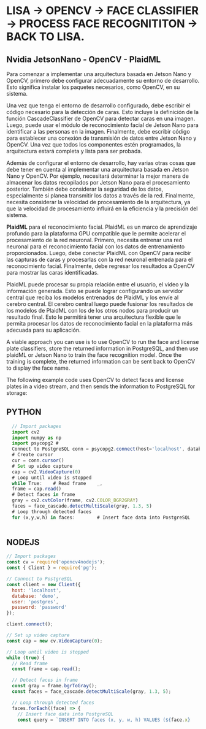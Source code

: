 

# LISA -> OPENCV -> FACE CLASSIFIER -> PROCESS FACE RECOGNITITON -> BACK TO LISA.

## Nvidia JetsonNano - OpenCV - PlaidML

Para comenzar a implementar una arquitectura basada en Jetson Nano y OpenCV, primero debe configurar adecuadamente su entorno de desarrollo. Esto significa instalar los paquetes necesarios, como OpenCV, en su sistema.

 Una vez que tenga el entorno de desarrollo configurado, debe escribir el código necesario para la detección de caras. Esto incluye la definición de la función CascadeClassifier de OpenCV para detectar caras en una imagen. Luego, puede usar el módulo de reconocimiento facial de Jetson Nano para identificar a las personas en la imagen. Finalmente, debe escribir código para establecer una conexión de transmisión de datos entre Jetson Nano y OpenCV. Una vez que todos los componentes estén programados, la arquitectura estará completa y lista para ser probada.

Además de configurar el entorno de desarrollo, hay varias otras cosas que debe tener en cuenta al implementar una arquitectura basada en Jetson Nano y OpenCV. Por ejemplo, necesitará determinar la mejor manera de almacenar los datos recopilados por Jetson Nano para el procesamiento posterior. También debe considerar la seguridad de los datos, especialmente si planea transmitir los datos a través de la red. Finalmente, necesita considerar la velocidad de procesamiento de la arquitectura, ya que la velocidad de procesamiento influirá en la eficiencia y la precisión del sistema.

**PlaidML** para el reconocimiento facial. PlaidML es un marco de aprendizaje profundo para la plataforma GPU compatible que le permite acelerar el procesamiento de la red neuronal. Primero, necesita entrenar una red neuronal para el reconocimiento facial con los datos de entrenamiento proporcionados. Luego, debe conectar PlaidML con OpenCV para recibir las capturas de caras y procesarlas con la red neuronal entrenada para el reconocimiento facial. Finalmente, debe regresar los resultados a OpenCV para mostrar las caras identificadas.

PlaidML puede procesar su propia relación entre el usuario, el video y la información generada. Esto se puede lograr configurando un servidor central que reciba los modelos entrenados de PlaidML y los envíe al cerebro central. El cerebro central luego puede fusionar los resultados de los modelos de PlaidML con los de los otros nodos para producir un resultado final. Esto le permitirá tener una arquitectura flexible que le permita procesar los datos de reconocimiento facial en la plataforma más adecuada para su aplicación.



A viable approach you can use is to use OpenCV to run the face and license plate classifiers, store the returned information in PostgreSQL, and then use plaidML or Jetson Nano to train the face recognition model. Once the training is complete, the returned information can be sent back to OpenCV to display the face name. 

 The following example code uses OpenCV to detect faces and license plates in a video stream, and then sends the information to PostgreSQL for storage:

## PYTHON

```js
  // Import packages  
  import cv2  
  import numpy as np  
  import psycopg2 # 
  Connect to PostgreSQL conn = psycopg2.connect(host='localhost', database='demo', user='postgres', password='password')
  # Create cursor 
  cur = conn.cursor() 
  # Set up video capture  
  cap = cv2.VideoCapture(0) 
  # Loop until video is stopped 
  while True:    # Read frame    _, 
  frame = cap.read()    
  # Detect faces in frame    
  gray = cv2.cvtColor(frame, cv2.COLOR_BGR2GRAY)    
  faces = face_cascade.detectMultiScale(gray, 1.3, 5)    
  # Loop through detected faces    
  for (x,y,w,h) in faces:        # Insert face data into PostgreSQL        cur.execute("INSERT INTO faces (x, y, w, h)
  
```

## NODEJS

```javascript
// Import packages
const cv = require('opencv4nodejs');
const { Client } = require('pg');

// Connect to PostgreSQL
const client = new Client({
  host: 'localhost',
  database: 'demo',
  user: 'postgres',
  password: 'password'
});

client.connect();

// Set up video capture
const cap = new cv.VideoCapture(0);

// Loop until video is stopped
while (true) {
  // Read frame
  const frame = cap.read();

  // Detect faces in frame
  const gray = frame.bgrToGray();
  const faces = face_cascade.detectMultiScale(gray, 1.3, 5);

  // Loop through detected faces
  faces.forEach((face) => {
    // Insert face data into PostgreSQL
    const query = `INSERT INTO faces (x, y, w, h) VALUES (${face.x}
```

